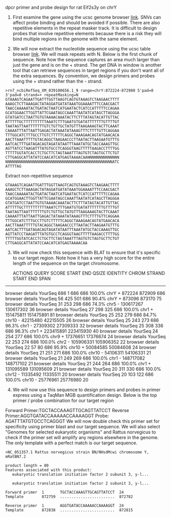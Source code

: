 dpcr primer and probe design for rat Eif2s3y on chrY

1. First examine the gene using the ucsc genome browser [link](https://genome.ucsc.edu/cgi-bin/hgTracks?db=rn7&lastVirtModeType=default&lastVirtModeExtraState=&virtModeType=default&virtMode=0&nonVirtPosition=&position=chrY%3A869689%2D889341&hgsid=1672094940_rcEIzCJRP025xOYa1v0XOMi7Ls8R). SNVs can affect probe binding and should be avoided if possible. There are also repetitive elements in the repeat masker track. It is difficult to design probes that involve repetitive elements because there is a risk they will bind multiple regions in the genome with the same element.

2. We will now extract the nucleotide sequence using the ucsc table browser [link](https://genome.ucsc.edu/cgi-bin/hgTables?hgsid=1672094940_rcEIzCJRP025xOYa1v0XOMi7Ls8R&clade=mammal&org=Rat&db=rn7&hgta_group=genes&hgta_track=gold&hgta_table=0&hgta_regionType=range&position=chrY%3A869%2C689-889%2C341&hgta_outputType=sequence&hgta_outFileName=). We will mask repeats with N. Below is the first chunk of sequence. Note how the sequence captures an area much larger than just the gene and is on the + strand. The get DNA in window is another tool that can retrieve sequences in target regions if you don't want all of the extra sequences. By convention, we design primers and probes using the + strand rather than the - strand.

```
>rn7_ncbiRefSeq_XM_039100656.1_9 range=chrY:872224-872980 5'pad=0 3'pad=0 strand=+ repeatMasking=N
GTAAAGTCAGAATTGATTTGGTTAAGTCAGTGTAAAGTCTAAGAACTTTT
AAAGCTCTTAAAGACTATAGGATGATATAAATGGAAAATTTCCAACGACT
TAACCAAAAATACTGATACTAATCATGAATACTCATCCATTTTTCCAGAA
GCATGGAACTTGGTTATTCGAATAGCCAAATTAATATCATAGCTTAGGGA
GTATGATCCTAATTGTGTAAAACAAATACTTCTTTATAGTACATTGTTAC
ATTTTTGCTTTTTTTTTTAAATCTTTGAATGTGATATTTTTTTGTTTTGT
TAATAGTTAATTTTTTTGTCTGTTGCTATGTTTAAGAAAGTACTTCAAAT
CAAAATTTATTAATTGAGACTATAAATATAAAGTTTCTTTTGTTCAGGAA
TTTGGCATCTTTGCCTTGTCTTTTTCAGGCTAAAGAACAGTATGAACACA
AACTTAAATTTTTGTACAGGCTAAGAACCCTTAATACTTAAGAATGTTTG
AATCACTTTGATAGACAGTAGATATAATTTAAATATGCTACCAAAGTTGC
AGTTATCCTAAGATTTATGTGCCTCAGGGTAAGTTTTTAAGACCTTTTGG
TTTTTGGTATCACCTCTGCTTCTAGTAAATTTAGTGTCTAGTGCTTCTGT
CTTGAGGCATTATATCCAACATCATGAGTAAAACAANNNNNNNNNNNNNN
NNNNNNNNNNNNNNNNNNNNNNNNNNNNNNNNNNNNNNNNNNNNNNNATC
ATTTTAG
```

Extract non-repetitive sequence
```
GTAAAGTCAGAATTGATTTGGTTAAGTCAGTGTAAAGTCTAAGAACTTTT
AAAGCTCTTAAAGACTATAGGATGATATAAATGGAAAATTTCCAACGACT
TAACCAAAAATACTGATACTAATCATGAATACTCATCCATTTTTCCAGAA
GCATGGAACTTGGTTATTCGAATAGCCAAATTAATATCATAGCTTAGGGA
GTATGATCCTAATTGTGTAAAACAAATACTTCTTTATAGTACATTGTTAC
ATTTTTGCTTTTTTTTTTAAATCTTTGAATGTGATATTTTTTTGTTTTGT
TAATAGTTAATTTTTTTGTCTGTTGCTATGTTTAAGAAAGTACTTCAAAT
CAAAATTTATTAATTGAGACTATAAATATAAAGTTTCTTTTGTTCAGGAA
TTTGGCATCTTTGCCTTGTCTTTTTCAGGCTAAAGAACAGTATGAACACA
AACTTAAATTTTTGTACAGGCTAAGAACCCTTAATACTTAAGAATGTTTG
AATCACTTTGATAGACAGTAGATATAATTTAAATATGCTACCAAAGTTGC
AGTTATCCTAAGATTTATGTGCCTCAGGGTAAGTTTTTAAGACCTTTTGG
TTTTTGGTATCACCTCTGCTTCTAGTAAATTTAGTGTCTAGTGCTTCTGT
CTTGAGGCATTATATCCAACATCATGAGTAAAACAA
```

3. We will now check this sequence with BLAT to ensure that it's specific to our target region. Note how it has a very high score for the entire length of the sequence on the target chromosome.

   ACTIONS      QUERY   SCORE START   END QSIZE IDENTITY  CHROM  STRAND  START       END   SPAN
-----------------------------------------------------------------------------------------------
browser details YourSeq   686     1   686   686   100.0%  chrY   +      872224    872909    686
browser details YourSeq    56   425   501   686    90.4%  chrY   +      873096    873170     75
browser details YourSeq    31   253   298   686    74.3%  chr5   -   130617267 130617302     36
browser details YourSeq    27   298   325   686   100.0%  chr1   +   151475811 151475891     81
browser details YourSeq    25   252   279   686    84.7%  chr10  -    42215480  42215505     26
browser details YourSeq    25   243   273   686    96.3%  chr1   -    27309302  27309333     32
browser details YourSeq    25   308   336   686    96.3%  chr1   +   223415891 223415930     40
browser details YourSeq    24   254   277   686   100.0%  chr9   +    17376651  17376674     24
browser details YourSeq    22   253   274   686   100.0%  chr2   -   105906331 105906352     22
browser details YourSeq    22    57    80   686    95.9%  chr10  +    50084585  50084608     24
browser details YourSeq    21   251   271   686   100.0%  chr10  -    54106311  54106331     21
browser details YourSeq    21   249   269   686   100.0%  chr1   -   148717082 148717102     21
browser details YourSeq    21   244   264   686   100.0%  chr1   +   131095589 131095609     21
browser details YourSeq    20   311   330   686   100.0%  chr12  -    11335492  11335511     20
browser details YourSeq    20   103   122   686   100.0%  chr10  -    25776961  25776980     20

4. We will now use this sequence to design primers and probes in primer express using a TaqMan MGB quantification design. Below is the top primer / probe combination for our target region

Forward Primer:TGCTACCAAAGTTGCAGTTATCCT
Reverse Primer:AGGTGATACCAAAAACCAAAAGGT
Probe: AGATTTATGTGCCTCAGGGT
We will now double check this primer set for specificity using primer blast and our target sequence. We will also select "Genomes for selected eukaryotic organisms" and Rattus norvegicus to check if the primer set will amplify any regions elsewhere in the genome. The only template with a perfect match is our target sequence.

```
>NC_051357.1 Rattus norvegicus strain BN/NHsdMcwi chromosome Y, mRatBN7.2

product length = 80
Features associated with this product:
   eukaryotic translation initiation factor 2 subunit 3, y-l...

   eukaryotic translation initiation factor 2 subunit 3, y-l...

Forward primer  1       TGCTACCAAAGTTGCAGTTATCCT  24
Template        872759  ........................  872782

Reverse primer  1       AGGTGATACCAAAAACCAAAAGGT  24
Template        872838  ........................  872815
```
